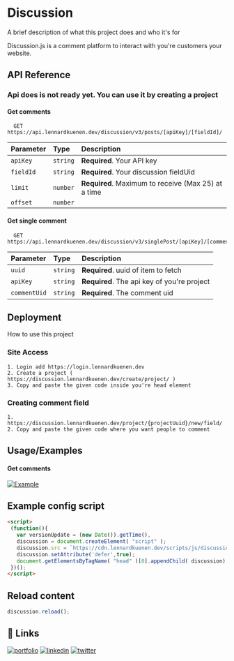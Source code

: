 
<!-- [![Keep me updated](https://img.shields.io/badge/Keep%20me%20updated-red)](https://discussion.lennardkuenen.dev/newsletter/) -->

# Discussion

A brief description of what this project does and who it's for

Discussion.js is a comment platform to interact with you're customers your website.


## API Reference

### Api does is not ready yet. You can use it by creating a project

#### Get comments

```http
  GET https://api.lennardkuenen.dev/discussion/v3/posts/[apiKey]/[fieldId]/
```

| Parameter | Type     | Description                |
| :-------- | :------- | :------------------------- |
| `apiKey` | `string` | **Required**. Your API key |
| `fieldId` | `string` | **Required**. Your discussion fieldUid |
| `limit` | `number` | **Required**. Maximum to receive (Max 25) at a time |
| `offset` | `number` |  |


#### Get single comment

```http
  GET https://api.lennardkuenen.dev/discussion/v3/singlePost/[apiKey]/[commentUid]/
```

| Parameter | Type     | Description                       |
| :-------- | :------- | :-------------------------------- |
| `uuid`      | `string` | **Required**. uuid of item to fetch |
| `apiKey`      | `string` | **Required**. The api key of you're project |
| `commentUid`      | `string` | **Required**. The comment uid |


## Deployment

How to use this project

### Site Access
    1. Login add https://login.lennardkuenen.dev
    2. Create a project ( https://discussion.lennardkuenen.dev/create/project/ )
    3. Copy and paste the given code inside you're head element 

### Creating comment field
    1. https://discussion.lennardkuenen.dev/project/{projectUuid}/new/field/
    2. Copy and paste the given code where you want people to comment




## Usage/Examples

#### Get comments

[![Example]()](https://discussion.lennardkuenen.dev/sample/)

## Example config script
```html
<script>
 (function(){
   var versionUpdate = (new Date()).getTime(),
   discussion = document.createElement( "script" );
   discussion.src = `https://cdn.lennardkuenen.dev/scripts/js/discussion.js?v=${versionUpdate}`;
   discussion.setAttribute('defer',true);
   document.getElementsByTagName( "head" )[0].appendChild( discussion);
 })();
</script>
```
## Reload content

```js
discussion.reload();
```

## 🔗 Links
[![portfolio](https://img.shields.io/badge/Patreon-000?style=for-the-badge&logo=ko-fi&logoColor=white)](https://patreon.com/)
[![linkedin](https://img.shields.io/badge/linkedin-0A66C2?style=for-the-badge&logo=linkedin&logoColor=white)](https://www.linkedin.com/in/lennard-kuenen/)
[![twitter](https://img.shields.io/badge/twitter-1DA1F2?style=for-the-badge&logo=twitter&logoColor=white)](https://twitter.com/Lennardk1325)

